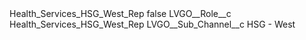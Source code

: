 <?xml version="1.0" encoding="UTF-8"?>
<CustomMetadata xmlns="http://soap.sforce.com/2006/04/metadata" xmlns:xsi="http://www.w3.org/2001/XMLSchema-instance" xmlns:xsd="http://www.w3.org/2001/XMLSchema">
    <label>Health_Services_HSG_West_Rep</label>
    <protected>false</protected>
    <values>
        <field>LVGO__Role__c</field>
        <value xsi:type="xsd:string">Health_Services_HSG_West_Rep</value>
    </values>
    <values>
        <field>LVGO__Sub_Channel__c</field>
        <value xsi:type="xsd:string">HSG - West</value>
    </values>
</CustomMetadata>
